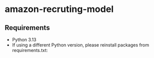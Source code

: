 # amazon-recruting-model

## Requirements

- Python 3.13
- If using a different Python version, please reinstall packages from requirements.txt:
